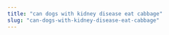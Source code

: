 ```yaml
---
title: "can dogs with kidney disease eat cabbage"
slug: "can-dogs-with-kidney-disease-eat-cabbage"
---
```


